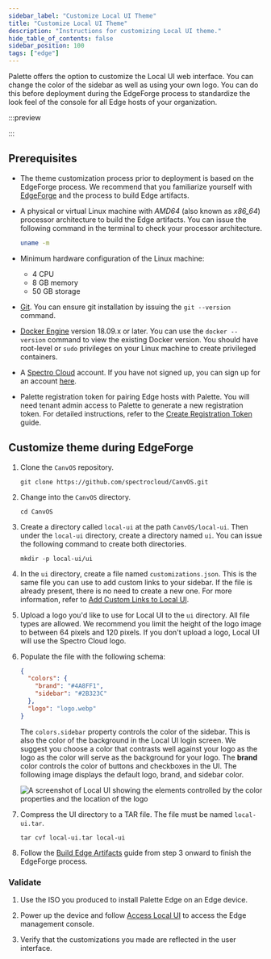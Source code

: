```yaml
---
sidebar_label: "Customize Local UI Theme"
title: "Customize Local UI Theme"
description: "Instructions for customizing Local UI theme."
hide_table_of_contents: false
sidebar_position: 100
tags: ["edge"]
---
```


Palette offers the option to customize the Local UI web interface. You can change the color of the sidebar as well as
using your own logo. You can do this before deployment during the EdgeForge process to standardize the look feel of the
console for all Edge hosts of your organization.

:::preview

:::

## Prerequisites

- The theme customization process prior to deployment is based on the EdgeForge process. We recommend that you
  familiarize yourself with [EdgeForge](../../edgeforge-workflow/edgeforge-workflow.md) and the process to build Edge
  artifacts.

- A physical or virtual Linux machine with _AMD64_ (also known as _x86_64_) processor architecture to build the Edge
  artifacts. You can issue the following command in the terminal to check your processor architecture.

  ```bash
  uname -m
  ```

- Minimum hardware configuration of the Linux machine:

  - 4 CPU
  - 8 GB memory
  - 50 GB storage

- [Git](https://git-scm.com/downloads). You can ensure git installation by issuing the `git --version` command.

- [Docker Engine](https://docs.docker.com/engine/install/) version 18.09.x or later. You can use the `docker --version`
  command to view the existing Docker version. You should have root-level or `sudo` privileges on your Linux machine to
  create privileged containers.

- A [Spectro Cloud](https://console.spectrocloud.com) account. If you have not signed up, you can sign up for an account
  [here](https://www.spectrocloud.com/get-started).

- Palette registration token for pairing Edge hosts with Palette. You will need tenant admin access to Palette to
  generate a new registration token. For detailed instructions, refer to the
  [Create Registration Token](/clusters/edge/site-deployment/site-installation/create-registration-token) guide.

## Customize theme during EdgeForge

1.  Clone the `CanvOS` repository.

    ```shell
    git clone https://github.com/spectrocloud/CanvOS.git
    ```

2.  Change into the `CanvOS` directory.

    ```shell
    cd CanvOS
    ```

3.  Create a directory called `local-ui` at the path `CanvOS/local-ui`. Then under the `local-ui` directory, create a
    directory named `ui`. You can issue the following command to create both directories.

    ```shell
    mkdir -p local-ui/ui
    ```

4.  In the `ui` directory, create a file named `customizations.json`. This is the same file you can use to add custom
    links to your sidebar. If the file is already present, there is no need to create a new one. For more information,
    refer to [Add Custom Links to Local UI](./custom-link.md).

5.  Upload a logo you'd like to use for Local UI to the `ui` directory. All file types are allowed. We recommend you
    limit the height of the logo image to between 64 pixels and 120 pixels. If you don't upload a logo, Local UI will
    use the Spectro Cloud logo.

6.  Populate the file with the following schema:

    ```json
    {
      "colors": {
        "brand": "#4A8FF1",
        "sidebar": "#2B323C"
      },
      "logo": "logo.webp"
    }
    ```

    The `colors.sidebar` property controls the color of the sidebar. This is also the color of the background in the
    Local UI login screen. We suggest you choose a color that contrasts well against your logo as the logo as the color
    will serve as the background for your logo. The **brand** color controls the color of buttons and checkboxes in the
    UI. The following image displays the default logo, brand, and sidebar color.

    ![A screenshot of Local UI showing the elements controlled by the color properties and the location of the logo](/cluster_edge_emc_theming.webp)

7.  Compress the UI directory to a TAR file. The file must be named `local-ui.tar`.

    ```shell
    tar cvf local-ui.tar local-ui
    ```

8.  Follow the [Build Edge Artifacts](../../edgeforge-workflow/palette-canvos/palette-canvos.md) guide from step 3
    onward to finish the EdgeForge process.

### Validate

1. Use the ISO you produced to install Palette Edge on an Edge device.

2. Power up the device and follow [Access Local UI](./access-console.md) to access the Edge management console.

3. Verify that the customizations you made are reflected in the user interface.
